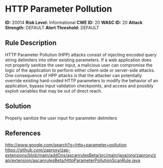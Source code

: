 
# HTTP Parameter Pollution

**ID:** 20014
**Risk Level:** Informational
**CWE ID:** 20
**WASC ID:** 20
**Attack Strength:** DEFAULT
**Alert Threshold:** DEFAULT

## Rule Description
HTTP Parameter Pollution (HPP) attacks consist of injecting encoded query string delimiters into other existing parameters. If a web application does not properly sanitize the user input, a malicious user can compromise the logic of the application to perform either client-side or server-side attacks. One consequence of HPP attacks is that the attacker can potentially override existing hard-coded HTTP parameters to modify the behavior of an application, bypass input validation checkpoints, and access and possibly exploit variables that may be out of direct reach.

## Solution
Properly sanitize the user input for parameter delimiters

## References
http://www.google.com/search?q=http+parameter+pollution
https://github.com/zaproxy/zap-extensions/blob/main/addOns/ascanrulesBeta/src/main/java/org/zaproxy/zap/extension/ascanrulesBeta/HttpParameterPollutionScanRule.java
